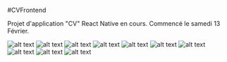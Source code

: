#CVFrontend

Projet d'application "CV" React Native en cours. Commencé le samedi 13 Février. 

![alt text](https://res.cloudinary.com/drchl4shw/image/upload/v1613865094/CV1_tlng5l.png)
![alt text](https://res.cloudinary.com/drchl4shw/image/upload/v1613865094/CV2_mh7bye.png)
![alt text](https://res.cloudinary.com/drchl4shw/image/upload/v1613865094/CV3_fwrdf1.png)
![alt text](https://res.cloudinary.com/drchl4shw/image/upload/v1613865094/CV4_eisxr7.png)
![alt text](https://res.cloudinary.com/drchl4shw/image/upload/v1613865597/CV5_bhsklw.png)
![alt text](https://res.cloudinary.com/drchl4shw/image/upload/v1613865094/CV6_fzhr3o.png)
![alt text](https://res.cloudinary.com/drchl4shw/image/upload/v1613865094/CV7_gbu1ba.png)
![alt text](https://res.cloudinary.com/drchl4shw/image/upload/v1613865094/CV8_ceh3ce.png)
![alt text](https://res.cloudinary.com/drchl4shw/image/upload/v1613865094/CV9_dq159v.png)
![alt text](https://res.cloudinary.com/drchl4shw/image/upload/v1613865094/CV10_ceisrf.png)


